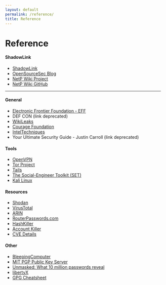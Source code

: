 ```yaml
---
layout: default
permalink: /reference/
title: Reference
---
```

Reference 
====================

#### ShadowLink

* [ShadowLink](http://www.shadowlinkit.com)
* [OpenSourceSec Blog](http://www.shadowlinkit.com/blog)
* [NetP Wiki Project](http://wiki.shadowlinkit.com)
* [NetP Wiki GitHub](https://github.com/ckreon/netp_wiki)

---

#### General

* [Electronic Frontier Foundation - EFF](https://www.eff.org)
* DEF CON (link deprecated)
* [WikiLeaks](https://wikileaks.org)
* [Courage Foundation](https://www.couragefound.org)
* [IntelTechniques](https://inteltechniques.com)
* Your Ultimate Security Guide - Justin Carroll (link deprecated)

#### Tools

* [OpenVPN](https://openvpn.net)
* [Tor Project](https://www.torproject.org)
* [Tails](https://tails.boum.org)
* [The Social-Engineer Toolkit (SET)](https://www.trustedsec.com/social-engineer-toolkit)
* [Kali Linux](https://www.kali.org)


#### Resources

* [Shodan](https://www.shodan.io)
* [VirusTotal](https://www.virustotal.com)
* [ARIN](https://www.arin.net)
* [RouterPasswords.com](http://www.routerpasswords.com)
* [HashKiller](https://hashkiller.co.uk)
* [Account Killer](https://www.accountkiller.com/en)
* [CVE Details](https://www.cvedetails.com)

#### Other

* [BleepingComputer](http://www.bleepingcomputer.com)
* [MIT PGP Public Key Server](https://pgp.mit.edu)
* [Unmasked: What 10 million passwords reveal](https://wpengine.com/unmasked)
* [libertyX](https://libertyx.com)
* [GPG Cheatsheet](http://irtfweb.ifa.hawaii.edu/~lockhart/gpg)